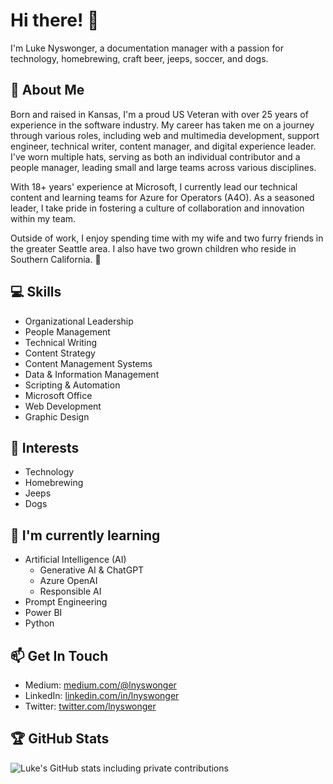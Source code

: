 # Hi there! 👋

I'm Luke Nyswonger, a documentation manager with a passion for technology, homebrewing, craft beer, jeeps, soccer, and dogs. 

## 📝 About Me

Born and raised in Kansas, I'm a proud US Veteran with over 25 years of experience in the software industry. My career has taken me on a journey through various roles, including web and multimedia development, support engineer, technical writer, content manager, and digital experience leader. I've worn multiple hats, serving as both an individual contributor and a people manager, leading small and large teams across various disciplines.

With 18+ years' experience at Microsoft, I currently lead our technical content and learning teams for Azure for Operators (A4O). As a seasoned leader, I take pride in fostering a culture of collaboration and innovation within my team.

Outside of work, I enjoy spending time with my wife and two furry friends in the greater Seattle area. I also have two grown children who reside in Southern California. 🌴


## 💻 Skills

- Organizational Leadership
- People Management
- Technical Writing
- Content Strategy
- Content Management Systems
- Data & Information Management
- Scripting & Automation
- Microsoft Office
- Web Development
- Graphic Design

## 🌟 Interests

- Technology
- Homebrewing 
- Jeeps
- Dogs

## 📖 I'm currently learning

- Artificial Intelligence (AI)
    - Generative AI & ChatGPT
    - Azure OpenAI
    - Responsible AI
- Prompt Engineering
- Power BI
- Python

## 📫 Get In Touch

- Medium: [medium.com/@lnyswonger](https://medium.com/@lnyswonger)
- LinkedIn: [linkedin.com/in/lnyswonger](https://www.linkedin.com/in/lnyswonger/)
- Twitter: [twitter.com/lnyswonger](https://twitter.com/lnyswonger)


## 🏆 GitHub Stats

![Luke's GitHub stats including private contributions](https://github-readme-stats.vercel.app/api?username=lnyswonger&show_icons=true&theme=radical&count_private=true)


